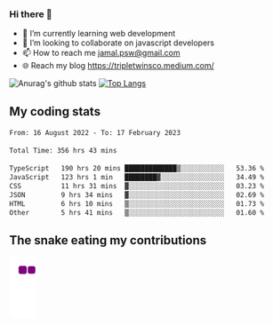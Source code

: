### Hi there 👋

<!--
**padepokanpenguin/padepokanpenguin** is a ✨ _special_ ✨ repository because its `README.md` (this file) appears on your GitHub profile.
-->

- 🌱 I’m currently learning  web development
- 👯 I’m looking to collaborate on javascript developers
- 📫 How to reach me jamal.psw@gmail.com
- 🌐 Reach my blog https://tripletwinsco.medium.com/

![Anurag's github stats](https://github-readme-stats.vercel.app/api?username=padepokanpenguin&count_private=true&disable_animations=false&show_icons=true&theme=default)
[![Top Langs](https://github-readme-stats.vercel.app/api/top-langs/?username=padepokanpenguin&theme=default&layout=compact)](https://github.com/padepokanpenguin)

## My coding stats

<!--START_SECTION:waka-->

```text
From: 16 August 2022 - To: 17 February 2023

Total Time: 356 hrs 43 mins

TypeScript   190 hrs 20 mins █████████████▒░░░░░░░░░░░   53.36 %
JavaScript   123 hrs 1 min   ████████▓░░░░░░░░░░░░░░░░   34.49 %
CSS          11 hrs 31 mins  ▓░░░░░░░░░░░░░░░░░░░░░░░░   03.23 %
JSON         9 hrs 34 mins   ▓░░░░░░░░░░░░░░░░░░░░░░░░   02.69 %
HTML         6 hrs 10 mins   ▒░░░░░░░░░░░░░░░░░░░░░░░░   01.73 %
Other        5 hrs 41 mins   ▒░░░░░░░░░░░░░░░░░░░░░░░░   01.60 %
```

<!--END_SECTION:waka-->


## The snake eating my contributions
![snake gif](https://github.com/padepokanpenguin/padepokanpenguin/blob/output/github-contribution-grid-snake.gif)
